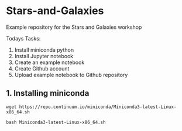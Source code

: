 # Stars-and-Galaxies
Example repository for the Stars and Galaxies workshop

Todays Tasks:
1. Install miniconda python
2. Install Jupyter notebook
3. Create an example notebook
4. Create Github account
5. Upload example notebook to Github repository

## 1. Installing miniconda
`wget https://repo.continuum.io/miniconda/Miniconda3-latest-Linux-x86_64.sh`

`bash Miniconda3-latest-Linux-x86_64.sh`
